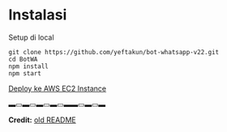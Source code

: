 # Instalasi

Setup di local
```
git clone https://github.com/yeftakun/bot-whatsapp-v22.git
cd BotWA
npm install
npm start
```
[Deploy ke AWS EC2 Instance](GUIDE-AWS.md)

▬▭▬▭▬▭▬▭▬▬▭▬▭▬

**Credit:** [old README](oldREADME.md)
